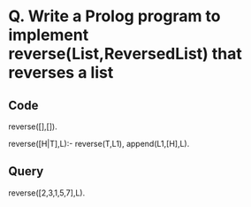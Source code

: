 # Q.  Write a Prolog program to implement reverse(List,ReversedList) that reverses a list

## Code

reverse([],[]).

reverse([H|T],L):-
    reverse(T,L1),
    append(L1,[H],L).

## Query

reverse([2,3,1,5,7],L).
